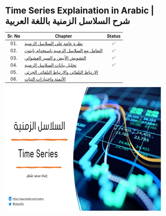 # Time Series Explaination in Arabic | شرح السلاسل الزمنية باللغة العربية

| Sr. No | Chapter                                                               |Status|
|:------:|----------------------------------------------------------------------------|:--:|
| 01.     | [نظرة عامة على السلاسل الزمنية](https://github.com/AI-MOO/Time_Series_Arabic_Explaination/blob/master/Slides/Chapter_01.pdf)|✅|
| 02.     | [التعامل مع السلاسل الزمنية باستخدام بايثون](https://github.com/AI-MOO/Time_Series_Arabic_Explaination/blob/master/Slides/Chapter_02.pdf)|✅| 
| 03.     | [التشويش الأبيض و السير العشوائي](https://github.com/AI-MOO/Time_Series_Arabic_Explaination/blob/master/Slides/Chapter_03.pdf)|✅|
| 04.     | [تحليل بيانات السلاسل الزمنية]()|✅|
| 05.     | [الارتباط التلقائي والارتباط التلقائي الجزئي]()||
| 06.     | [الأتمتة واختبارات الثبات]()||


<img height="400" src="images/background.png">  
